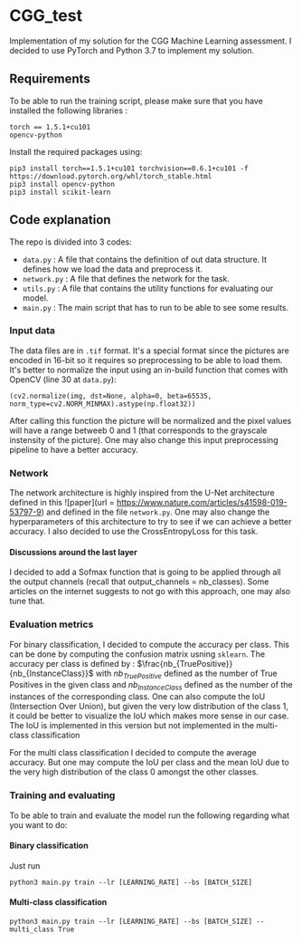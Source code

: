 # CGG_test

Implementation of my solution for the CGG Machine Learning assessment. I decided to use PyTorch and Python 3.7 to implement my solution. 

## Requirements

To be able to run the training script, please make sure that you have installed the following libraries :
```
torch == 1.5.1+cu101
opencv-python
```
Install the required packages using:
```
pip3 install torch==1.5.1+cu101 torchvision==0.6.1+cu101 -f https://download.pytorch.org/whl/torch_stable.html
pip3 install opencv-python
pip3 install scikit-learn
```

## Code explanation

The repo is divided into 3 codes:
* ```data.py``` : A file that contains the definition of out data structure. It defines how we load the data and preprocess it.
* ```network.py``` : A file that defines the network for the task.
* ```utils.py``` : A file that contains the utility functions for evaluating our model.
* ```main.py``` : The main script that has to run to be able to see some results.

### Input data

The data files are in ```.tif``` format. It's a special format since the pictures are encoded in 16-bit so it requires so preprocessing to be able to load them. It's better to normalize the input using an in-build function that comes with OpenCV (line 30 at ```data.py```):
```{python}
(cv2.normalize(img, dst=None, alpha=0, beta=65535, norm_type=cv2.NORM_MINMAX).astype(np.float32))
```
After calling this function the picture will be normalized and the pixel values will have a range betweeb 0 and 1 (that corresponds to the grayscale instensity of the picture). One may also change this input preprocessing pipeline to have a better accuracy.

### Network

The network architecture is highly inspired from the U-Net architecture defined in this ![paper](url = https://www.nature.com/articles/s41598-019-53797-9) and defined in the file ```network.py```. One may also change the hyperparameters of this architecture to try to see if we can achieve a better accuracy. I also decided to use the CrossEntropyLoss for this task.

#### Discussions around the last layer

I decided to add a Sofmax function that is going to be applied through all the output channels (recall that output_channels = nb_classes). Some articles on the internet suggests to not go with this approach, one may also tune that.

### Evaluation metrics

For binary classification, I decided to compute the accuracy per class. This can be done by computing the confusion matrix usning ```sklearn```.  The accuracy per class is defined by : $\frac{nb_{TruePositive}}{nb_{InstanceClass}}$ with $nb_{TruePositive}$ defined as the number of True Positives in the given class and $nb_{InstanceClass}$ defined as the number of the instances of the corresponding class. One can also compute the IoU (Intersection Over Union), but given the very low distribution of the class 1, it could be better to visualize the IoU which makes more sense in our case. The IoU is implemented in this version but not implemented in the multi-class classification

For the multi class classification I decided to compute the average accuracy. But one may compute the IoU per class and the mean IoU due to the very high distribution of the class 0 amongst the other classes. 

### Training and evaluating

To be able to train and evaluate the model run the following regarding what you want to do:

#### Binary classification

Just run 
```
python3 main.py train --lr [LEARNING_RATE] --bs [BATCH_SIZE]
```

#### Multi-class classification
```
python3 main.py train --lr [LEARNING_RATE] --bs [BATCH_SIZE] --multi_class True
```


